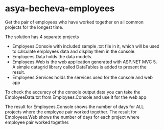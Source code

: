 # asya-becheva-employees

Get the pair of employees who have worked together on all common projects for the longest time.

The solution has 4 separate projects

+ Employees.Console with included sample .txt file in it, which will be used to calculate employees data and display them in the console.
+ Employees.Data holds the data models.
+ Employees.Web is the web application generated with ASP.NET MVC 5. A simple datagrid library called DataTables is added to present the result.
+ Employees.Services holds the services used for the console and web app

To check the accuracy of the console output data you can take the EmployeeData.txt from Employees.Console and use it for the web app

The result for Employees.Console shows the number of days for ALL projects where the employee pair worked together.
The result for Employees.Web shows the number of days for each project where employee pair worked together.
